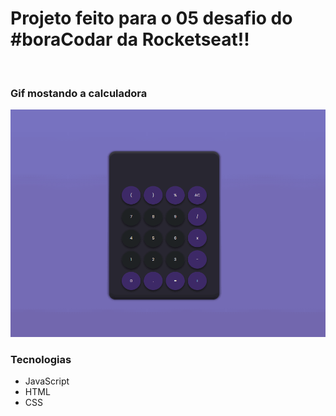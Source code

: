 <h1>Projeto feito para o 05 desafio do #boraCodar da <strong>Rocketseat</strong>!!</h1>
<br/>
<h3>Gif mostando a calculadora</h3>
<img src="screenshots\CalculadoraGif.gif" alt="Mostando as funções da calculadora em um gif"/>
<h3>Tecnologias</h3>
<ul>
  <li>JavaScript</li>
  <li>HTML</li>
  <li>CSS</li>
</ul>
